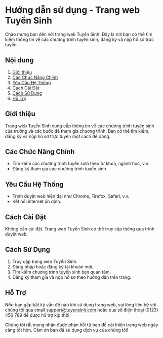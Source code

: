 # Hướng dẫn sử dụng - Trang web Tuyển Sinh

Chào mừng bạn đến với trang web Tuyển Sinh! Đây là nơi bạn có thể tìm kiếm thông tin về các chương trình tuyển sinh, đăng ký và nộp hồ sơ trực tuyến.

## Nội dung

1. [Giới thiệu](#giới-thiệu)
2. [Các Chức Năng Chính](#các-chức-năng-chính)
3. [Yêu Cầu Hệ Thống](#yêu-cầu-hệ-thống)
4. [Cách Cài Đặt](#cách-cài-đặt)
5. [Cách Sử Dụng](#cách-sử-dụng)
6. [Hỗ Trợ](#hỗ-trợ)

## Giới thiệu

Trang web Tuyển Sinh cung cấp thông tin về các chương trình tuyển sinh của trường và các bước để tham gia chương trình. Bạn có thể tìm kiếm, đăng ký và nộp hồ sơ trực tuyến một cách dễ dàng.

## Các Chức Năng Chính

- Tìm kiếm các chương trình tuyển sinh theo từ khóa, ngành học, v.v.
- Đăng ký tham gia các chương trình tuyển sinh.

## Yêu Cầu Hệ Thống

- Trình duyệt web hiện đại như Chrome, Firefox, Safari, v.v.
- Kết nối internet ổn định.

## Cách Cài Đặt

Không cần cài đặt. Trang web Tuyển Sinh có thể truy cập thông qua trình duyệt web.

## Cách Sử Dụng

1. Truy cập trang web Tuyển Sinh.
2. Đăng nhập hoặc đăng ký tài khoản mới.
3. Tìm kiếm chương trình tuyển sinh bạn quan tâm.
4. Đăng ký tham gia và nộp hồ sơ theo hướng dẫn trên trang.

## Hỗ Trợ

Nếu bạn gặp bất kỳ vấn đề nào khi sử dụng trang web, vui lòng liên hệ với chúng tôi qua email support@tuyensinh.com hoặc qua số điện thoại (0123) 456 789 để được hỗ trợ kịp thời.

Chúng tôi rất mong nhận được phản hồi từ bạn để cải thiện trang web ngày càng tốt hơn. Cảm ơn bạn đã sử dụng dịch vụ của chúng tôi!

